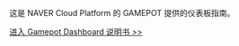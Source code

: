 这是 NAVER Cloud Platform 的 GAMEPOT 提供的仪表板指南。

<a href="https://guide.ncloud-docs.com/docs/zh/game-gamepot-gamemgmt" target="_blank">进入 Gamepot Dashboard 说明书 >></a>

